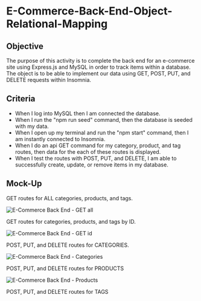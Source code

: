 # E-Commerce-Back-End-Object-Relational-Mapping

## Objective
The purpose of this activity is to complete the back end for an e-commerce site using Express.js and MySQL in order to track items within a database. The object is to be able to implement our data using GET, POST, PUT, and DELETE requests within Insomnia. 

## Criteria
* When I log into MySQL then I am connected the database. 
* When I run the "npm run seed" command, then the database is seeded with my data. 
* When I open up my terminal and run the "npm start" command, then I am instantly connected to Insomnia. 
* When I do an api GET command for my category, product, and tag routes, then data for the each of these routes is displayed. 
* When I test the routes with POST, PUT, and DELETE, I am able to successfully create, update, or remove items in my database. 

## Mock-Up

GET routes for ALL categories, products, and tags. 

![E-Commerce Back End - GET all](https://user-images.githubusercontent.com/94868925/167988140-fb70070a-5ba2-457a-84c8-d8a974e9e815.gif)

GET routes for categories, products, and tags by ID. 

![E-Commerce Back End - GET id](https://user-images.githubusercontent.com/94868925/167988292-9ab939a1-1d58-4833-87c4-67e88e153c85.gif)

POST, PUT, and DELETE routes for CATEGORIES.

![E-Commerce Back End - Categories](https://user-images.githubusercontent.com/94868925/167988333-31d42efe-3889-4c78-87ff-e87107c0528c.gif)

POST, PUT, and DELETE routes for PRODUCTS

![E-Commerce Back End - Products](https://user-images.githubusercontent.com/94868925/167988409-7145987d-f290-445c-85bd-9bb2b4fd9efb.gif)

POST, PUT, and DELETE routes for TAGS

